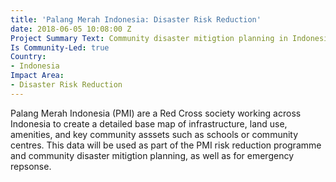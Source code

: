 ```yaml
---
title: 'Palang Merah Indonesia: Disaster Risk Reduction'
date: 2018-06-05 10:08:00 Z
Project Summary Text: Community disaster mitigtion planning in Indonesia
Is Community-Led: true
Country:
- Indonesia
Impact Area:
- Disaster Risk Reduction
---
```


Palang Merah Indonesia (PMI) are a Red Cross society working across Indonesia to create a detailed base map of infrastructure, land use, amenities, and key community asssets such as schools or community centres. This data will be used as part of the PMI risk reduction programme and community disaster mitigtion planning, as well as for emergency repsonse.